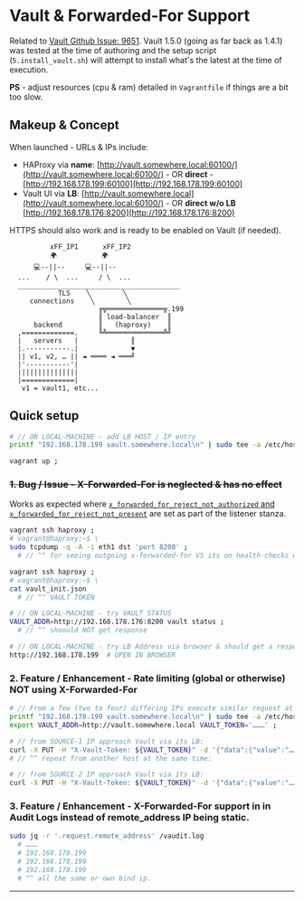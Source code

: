 # Vault & Forwarded-For Support

Related to [Vault Github Issue: 9651](https://github.com/hashicorp/vault/issues/9651). Vault 1.5.0 (going as far back as 1.4.1) was tested at the time of authoring and the setup script (`5.install_vault.sh`) will attempt to install what's the latest at the time of execution. 

**PS** - adjust resources (cpu & ram) detailed in `Vagrantfile` if things are a bit too slow.

## Makeup & Concept

When launched - URLs & IPs include:
 - HAProxy via **name**: [http://vault.somewhere.local:60100/](http://vault.somewhere.local:60100/) - OR **direct** - [http://192.168.178.199:60100](http://192.168.178.199:60100)
 - Vault UI via **LB**: [http://vault.somewhere.local](http://vault.somewhere.local:60100/) - OR **direct w/o LB** [http://192.168.178.176:8200](http://192.168.178.176:8200) 

HTTPS should also work and is ready to be enabled on Vault (if needed).


```
          xFF_IP1      xFF_IP2  
          🌍           🌍       
      💻--||--     💻--||--     
  ...    / \  ...     / \  ...
  ________________________________________
            TLS    ╲        ╲ 
     connections    ╲        ╲
                      ╔╦══════════════╦.199
                      ║ load-balancer  ║
      backend         ║   (haproxy)    ║
  ,=============.     ╚╩══════════════╩╝
  |   servers   |             ║
  |.-----------.|             ▼
  || v1, v2, … || ◄ ════ ◄ ═══╝
  |'-----------'|
  |||||||||||||||
  |=============|
   v1 = vault1, etc...
```


## Quick setup

```bash
# // ON LOCAL-MACHINE - add LB HOST / IP entry
printf "192.168.178.199 vault.somewhere.local\n" | sudo tee -a /etc/hosts ;

vagrant up ;
```


### ~~1. **Bug / Issue** - X-Forwarded-For is neglected & has no effect~~

Works as expected where [`x_forwarded_for_reject_not_authorized` and `x_forwarded_for_reject_not_present`](https://www.vaultproject.io/docs/configuration/listener/tcp#x_forwarded_for_reject_not_authorized) are set as part of the listener stanza.

```bash
vagrant ssh haproxy ;
# vagrant@haproxy:~$ \
sudo tcpdump -q -A -i eth1 dst 'port 8200' ;
  # // ^^ for seeing outgoing x-forwarded-for VS its on health checks without it.

vagrant ssh haproxy ;
# vagrant@haproxy:~$ \
cat vault_init.json
  # // ^^ VAULT TOKEN

# // ON LOCAL-MACHINE - try VAULT STATUS
VAULT_ADDR=http://192.168.178.176:8200 vault status ;
  # // ^^ shoould NOT get response

# // ON LOCAL-MACHINE - try LB Address via browser & should get a response:
http://192.168.178.199  # OPEN IN BROWSER
```


### 2. **Feature / Enhancement** - Rate limiting (global or otherwise) NOT using X-Forwarded-For

```bash
# // From a few (two to four) differing IPs execute similar request at the same time concurrently:
printf "192.168.178.199 vault.somewhere.local\n" | sudo tee -a /etc/hosts ;
export VAULT_ADDR=http://vault.somewhere.local VAULT_TOKEN='………' ;

# // from SOURCE-1 IP approach Vault via its LB:
curl -X PUT -H "X-Vault-Token: ${VAULT_TOKEN}" -d '{"data":{"value":"………"}}' ${VAULT_ADDR}/v1/kv/data/test ;
# // ^^ repeat from another host at the same time:

# // from SOURCE-2 IP approach Vault via its LB:
curl -X PUT -H "X-Vault-Token: ${VAULT_TOKEN}" -d '{"data":{"value":"………"}}' ${VAULT_ADDR}/v1/kv/data/test ;
```


### 3. **Feature / Enhancement** - X-Forwarded-For support in in Audit Logs instead of remote_address IP being static.

```bash
sudo jq -r '.request.remote_address' /vaudit.log
  # ………
  # 192.168.178.199
  # 192.168.178.199
  # 192.168.178.199
  # ^^ all the same or own bind ip.
```


------

